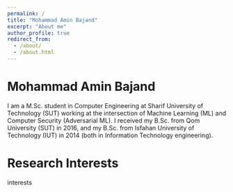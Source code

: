 ```yaml
---
permalink: /
title: "Mohammad Amin Bajand"
excerpt: "About me"
author_profile: true
redirect_from: 
  - /about/
  - /about.html
---
```


Mohammad Amin Bajand
=====
I am a M.Sc. student in Computer Engineering at Sharif University of Technology (SUT) working at the intersection of Machine Learning (ML) and Computer Security (Adversarial ML). I received my B.Sc. from Qom University (SUT) in 2016, and my B.Sc. from Isfahan University of Technology (IUT) in 2014 (both in Information Technology engineering).


Research Interests
======
interests

